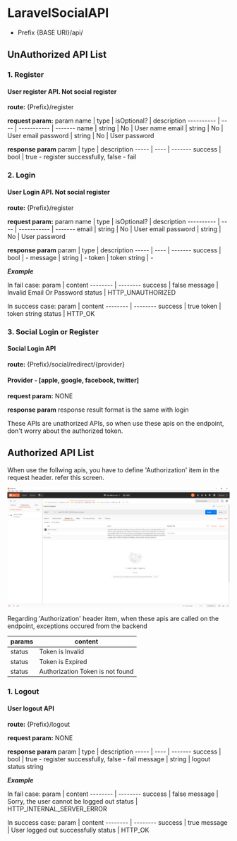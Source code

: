 # LaravelSocialAPI

- Prefix {BASE URI}/api/

## UnAuthorized API List
### 1. Register
#### User register API. Not social register

**route:**
{Prefix}/register

**request param:**
param name | type | isOptional? | description
---------- | ---- | ----------- | -------
name | string | No | User name
email | string | No | User email
password | string | No | User password

**response param**
param | type | description
----- | ---- | -------
success | bool | true - register successfully, false - fail

### 2. Login
#### User Login API. Not social register

**route:**
{Prefix}/register

**request param:**
param name | type | isOptional? | description
---------- | ---- | ----------- | -------
email | string | No | User email
password | string | No | User password

**response param**
param | type | description
----- | ---- | -------
success | bool | -
message | string | -
token | token string | -

***Example***

In fail case: 
param | content
-------- | --------
success | false
message | Invalid Email Or Password
status  | HTTP_UNAUTHORIZED

In success case:
param | content 
-------- | --------
success | true
token | token string
status  | HTTP_OK

### 3. Social Login or Register
#### Social Login API

**route:**
{Prefix}/social/redirect/{provider}
#### Provider - [apple, google, facebook, twitter]

**request param:**
NONE

**response param**
response result format is the same with login

These APIs are unathorized APIs, so when use these apis on the endpoint, don't worry about the authorized token.

## Authorized API List
When use the follwing apis, you have to define 'Authorization' item in the request header.
refer this screen.

![Screen](/images/header_authorized.png)

Regarding 'Authorization' header item, when these apis are called on the endpoint, exceptions occured from the backend

params | content
------ | -------
status | Token is Invalid
status | Token is Expired
status | Authorization Token is not found

### 1. Logout
#### User logout API

**route:**
{Prefix}/logout

**request param:**
NONE

**response param**
param | type | description
----- | ---- | -------
success | bool | true - register successfully, false - fail
message | string | logout status string

***Example***

In fail case: 
param | content
-------- | --------
success | false
message | Sorry, the user cannot be logged out
status  | HTTP_INTERNAL_SERVER_ERROR

In success case:
param | content 
-------- | --------
success | true
message | User logged out successfully
status  | HTTP_OK